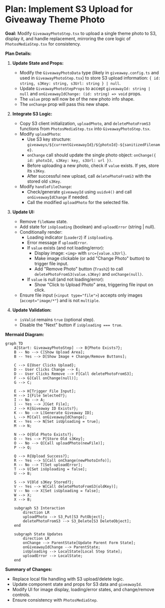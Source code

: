 # Plan: Implement S3 Upload for Giveaway Theme Photo

**Goal:** Modify `GiveawayPhotoStep.tsx` to upload a single theme photo to S3, display it, and handle replacement, mirroring the core logic of `PhotosMediaStep.tsx` for consistency.

**Plan Details:**

1.  **Update State and Props:**
    *   Modify the `GiveawayPhotoData` type (likely in `giveaway.config.ts` and used in `GiveawayPhotoStep.tsx`) to store S3 upload information: `{ id: string, s3Key: string, s3Url: string } | null`.
    *   Update `GiveawayPhotoStepProps` to accept `giveawayId: string | null` and `onGiveawayIdChange: (id: string) => void` props.
    *   The `value` prop will now be of the new photo info shape.
    *   The `onChange` prop will pass this new shape.

2.  **Integrate S3 Logic:**
    *   Copy S3 client initialization, `uploadPhoto`, and `deletePhotoFromS3` functions from `PhotosMediaStep.tsx` into `GiveawayPhotoStep.tsx`.
    *   Modify `uploadPhoto`:
        *   Use S3 key structure: `giveaways/${currentGiveawayId}/${photoId}-${sanitizedFilename}`.
        *   `onChange` call should update the single photo object: `onChange({ id: photoId, s3Key: key, s3Url: url })`.
        *   Before uploading a new photo, check if `value` exists. If yes, store its `s3Key`.
        *   After successful new upload, call `deletePhotoFromS3` with the stored old `s3Key`.
    *   Modify `handleFileChange`:
        *   Check/generate `giveawayId` using `uuidv4()` and call `onGiveawayIdChange` if needed.
        *   Call the modified `uploadPhoto` for the selected file.

3.  **Update UI:**
    *   Remove `fileName` state.
    *   Add state for `isUploading` (boolean) and `uploadError` (string | null).
    *   Conditionally render:
        *   Loading indicator (`Loader2`) if `isUploading`.
        *   Error message if `uploadError`.
        *   If `value` exists (and not loading/error):
            *   Display image: `<img>` with `src={value.s3Url}`.
            *   Make image clickable (or add "Change Photo" button) to trigger file input.
            *   Add "Remove Photo" button (`Trash2`) to call `deletePhotoFromS3(value.s3Key)` and `onChange(null)`.
        *   If `value` is null (and not loading/error):
            *   Show "Click to Upload Photo" area, triggering file input on click.
    *   Ensure file input (`<input type="file">`) accepts only images (`accept="image/*"`) and is not `multiple`.

4.  **Update Validation:**
    *   `isValid` remains `true` (optional step).
    *   Disable the "Next" button if `isUploading === true`.

**Mermaid Diagram:**

```mermaid
graph TD
    A[Start: GiveawayPhotoStep] --> B{Photo Exists?};
    B -- No --> C[Show Upload Area];
    B -- Yes --> D[Show Image + Change/Remove Buttons];

    C --> E{User Clicks Upload};
    D -- User Clicks Change --> E;
    D -- User Clicks Remove --> F[Call deletePhotoFromS3];
    F --> G[Call onChange(null)];
    G --> C;

    E --> H[Trigger File Input];
    H --> I{File Selected?};
    I -- No --> A;
    I -- Yes --> J[Get File];
    J --> K{Giveaway ID Exists?};
    K -- No --> L[Generate Giveaway ID];
    L --> M[Call onGiveawayIdChange];
    K -- Yes --> N[Set isUploading = true];
    M --> N;

    N --> O{Old Photo Exists?};
    O -- Yes --> P[Store Old s3Key];
    O -- No --> Q[Call uploadPhoto(newFile)];
    P --> Q;

    Q --> R{Upload Success?};
    R -- Yes --> S[Call onChange(newPhotoInfo)];
    R -- No --> T[Set uploadError];
    T --> U[Set isUploading = false];
    U --> B;

    S --> V{Old s3Key Stored?};
    V -- Yes --> W[Call deletePhotoFromS3(oldKey)];
    V -- No --> X[Set isUploading = false];
    W --> X;
    X --> B;

    subgraph S3 Interaction
        direction LR
        uploadPhoto --> S3_Put[S3 PutObject];
        deletePhotoFromS3 --> S3_Delete[S3 DeleteObject];
    end

    subgraph State Updates
        direction LR
        onChange --> ParentState[Update Parent Form State];
        onGiveawayIdChange --> ParentState;
        isUploading --> LocalState[Local Step State];
        uploadError --> LocalState;
    end
```

**Summary of Changes:**

*   Replace local file handling with S3 upload/delete logic.
*   Update component state and props for S3 data and `giveawayId`.
*   Modify UI for image display, loading/error states, and change/remove controls.
*   Ensure consistency with `PhotosMediaStep`.